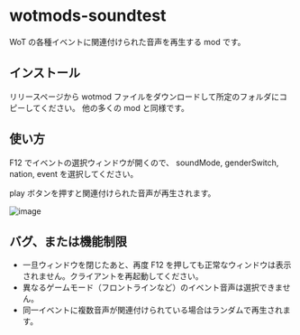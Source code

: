 # wotmods-soundtest

WoT の各種イベントに関連付けられた音声を再生する mod です。


## インストール

リリースページから wotmod ファイルをダウンロードして所定のフォルダにコピーしてください。
他の多くの mod と同様です。


## 使い方

F12 でイベントの選択ウィンドウが開くので、
soundMode, genderSwitch, nation, event
を選択してください。

play ボタンを押すと関連付けられた音声が再生されます。

![image](https://user-images.githubusercontent.com/11075065/114256688-0e8c1c80-99f6-11eb-98bd-e4b1a51ea68c.png)

## バグ、または機能制限

+ 一旦ウィンドウを閉じたあと、再度 F12 を押しても正常なウィンドウは表示されません。クライアントを再起動してください。
+ 異なるゲームモード（フロントラインなど）のイベント音声は選択できません。
+ 同一イベントに複数音声が関連付けられている場合はランダムで再生されます。
